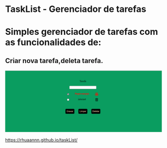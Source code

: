 # TaskList - Gerenciador de tarefas
<h1>Simples gerenciador de tarefas com as funcionalidades de: </h1>
<h2>Criar nova tarefa,deleta tarefa. </h2>

<img src = "Screenshot_1.png">

https://rhuaannn.github.io/taskList/
